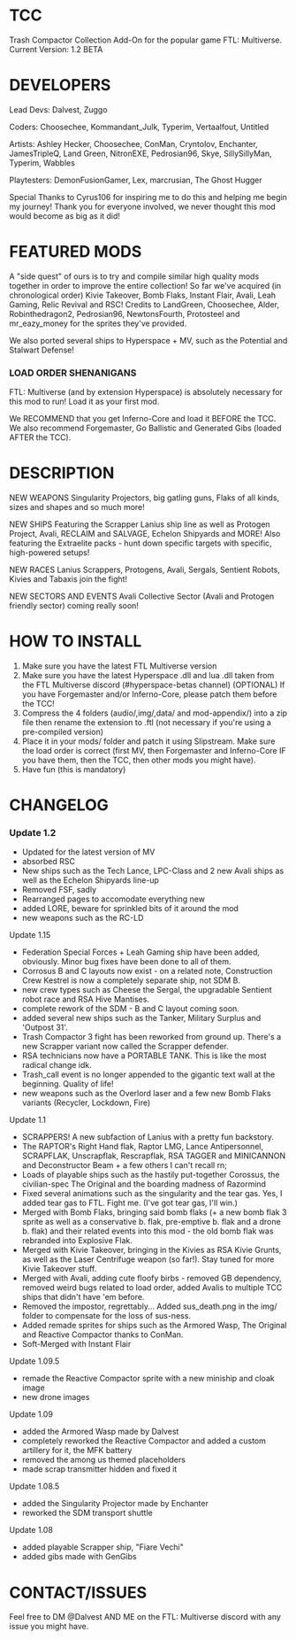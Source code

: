 # TCC

Trash Compactor Collection Add-On for the popular game FTL: Multiverse.
Current Version: 1.2 BETA

# DEVELOPERS

Lead Devs: Dalvest, Zuggo

Coders: Choosechee, Kommandant_Julk, Typerim, Vertaalfout, Untitled

Artists: Ashley Hecker, Choosechee, ConMan, Cryntolov, Enchanter, JamesTripleQ, Land Green, NitronEXE, Pedrosian96, Skye, SillySillyMan, Typerim, Wabbles

Playtesters: DemonFusionGamer, Lex, marcrusian, The Ghost Hugger

Special Thanks to Cyrus106 for inspiring me to do this and helping me begin my journey! Thank you for everyone involved, we never thought this mod would become as big as it did!

# FEATURED MODS

A "side quest" of ours is to try and compile similar high quality mods together in order to improve the entire collection! So far we've acquired (in chronological order) Kivie Takeover, Bomb Flaks, Instant Flair, Avali, Leah Gaming, Relic Revival and RSC! 
Credits to LandGreen, Choosechee, Alder, Robinthedragon2, Pedrosian96, NewtonsFourth, Protosteel and mr_eazy_money for the sprites they've provided.

We also ported several ships to Hyperspace + MV, such as the Potential and Stalwart Defense!

### LOAD ORDER SHENANIGANS

FTL: Multiverse (and by extension Hyperspace) is absolutely necessary for this mod to run! Load it as your first mod.

We RECOMMEND that you get Inferno-Core and load it BEFORE the TCC. We also recommend Forgemaster, Go Ballistic and Generated Gibs (loaded AFTER the TCC).

# DESCRIPTION

NEW WEAPONS
    Singularity Projectors, big gatling guns, Flaks of all kinds, sizes and shapes and so much more!

NEW SHIPS
    Featuring the Scrapper Lanius ship line as well as Protogen Project, Avali, RECLAIM and SALVAGE, Echelon Shipyards and MORE!
    Also featuring the Extraelite packs - hunt down specific targets with specific, high-powered setups!

NEW RACES
    Lanius Scrappers, Protogens, Avali, Sergals, Sentient Robots, Kivies and Tabaxis join the fight!

NEW SECTORS AND EVENTS
    Avali Collective Sector (Avali and Protogen friendly sector) coming really soon!

# HOW TO INSTALL

1.  Make sure you have the latest FTL Multiverse version
2.  Make sure you have the latest Hyperspace .dll and lua .dll taken from the FTL Multiverse discord (#hyperspace-betas channel)
(OPTIONAL) If you have Forgemaster and/or Inferno-Core, please patch them before the TCC!
3.  Compress the 4 folders (audio/,img/,data/ and mod-appendix/) into a zip file then rename the extension to .ftl (not necessary if you're using a pre-compiled version)
4.  Place it in your mods/ folder and patch it using Slipstream. Make sure the load order is correct (first MV, then Forgemaster and Inferno-Core IF you have them, then the TCC, then other mods you might have).
5.  Have fun (this is mandatory)

# CHANGELOG

###  Update 1.2
- Updated for the latest version of MV
- absorbed RSC
- New ships such as the Tech Lance, LPC-Class and 2 new Avali ships as well as the Echelon Shipyards line-up
- Removed FSF, sadly
- Rearranged pages to accomodate everything new
- added LORE, beware for sprinkled bits of it around the mod
- new weapons such as the RC-LD

Update 1.15
- Federation Special Forces + Leah Gaming ship have been added, obviously. Minor bug fixes have been done to all of them.
- Corrosus B and C layouts now exist -  on a related note, Construction Crew Kestrel is now a completely separate ship, not SDM B.
- new crew types such as Cheese the Sergal, the upgradable Sentient robot race and RSA Hive Mantises.
- complete rework of the SDM - B and C layout coming soon.
- added several new ships such as the Tanker, Military Surplus and 'Outpost 31'.
- Trash Compactor 3 fight has been reworked from ground up. There's a new Scrapper variant now called the Scrapper defender.
- RSA technicians now have a PORTABLE TANK. This is like the most radical change idk.
- Trash_call event is no longer appended to the gigantic text wall at the beginning. Quality of life!
- new weapons such as the Overlord laser and a few new Bomb Flaks variants (Recycler, Lockdown, Fire)

Update 1.1
- SCRAPPERS! A new subfaction of Lanius with a pretty fun backstory.
- The RAPTOR's Right Hand flak, Raptor LMG, Lance Antipersonnel, SCRAPFLAK, Unscrapflak, Rescrapflak, RSA TAGGER and MINICANNON and Deconstructor Beam + a few others I can't recall rn;
- Loads of playable ships such as the hastily put-together Corossus, the civilian-spec The Original and the boarding madness of Razormind
- Fixed several animations such as the singularity and the tear gas. Yes, I added tear gas to FTL. Fight me. (I've got tear gas, I'll win.)
- Merged with Bomb Flaks, bringing said bomb flaks (+ a new bomb flak 3 sprite as well as a conservative b. flak, pre-emptive b. flak and a drone b. flak) and their related events into this mod - the old bomb flak was rebranded into Explosive Flak.
- Merged with Kivie Takeover, bringing in the Kivies as RSA Kivie Grunts, as well as the Laser Centrifuge weapon (so far!). Stay tuned for more Kivie Takeover stuff.
- Merged with Avali, adding cute floofy birbs - removed GB dependency, removed weird bugs related to load order, added Avalis to multiple TCC ships that didn't have 'em before.
- Removed the impostor, regrettably... Added sus_death.png in the img/ folder to compensate for the loss of sus-ness.
- Added remade sprites for ships such as the Armored Wasp, The Original and Reactive Compactor thanks to ConMan.
- Soft-Merged with Instant Flair

Update 1.09.5
- remade the Reactive Compactor sprite with a new miniship and cloak image
- new drone images

Update 1.09
- added the Armored Wasp made by Dalvest
- completely reworked the Reactive Compactor and added a custom artillery for it, the MFK battery
- removed the among us themed placeholders
- made scrap transmitter hidden and fixed it

Update 1.08.5
- added the Singularity Projector made by Enchanter
- reworked the SDM transport shuttle

Update 1.08
- added playable Scrapper ship, "Fiare Vechi"
- added gibs made with GenGibs

# CONTACT/ISSUES

Feel free to DM @Dalvest AND ME on the FTL: Multiverse discord with any issue you might have.